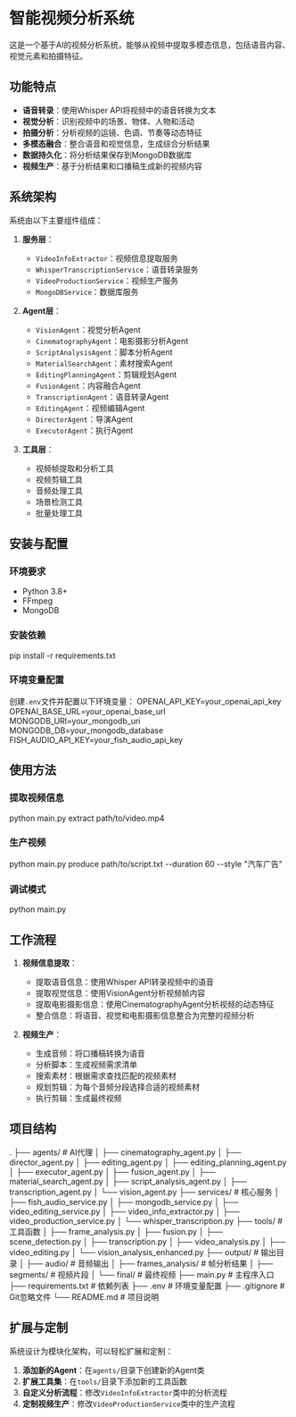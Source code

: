 # 智能视频分析系统

这是一个基于AI的视频分析系统，能够从视频中提取多模态信息，包括语音内容、视觉元素和拍摄特征。

## 功能特点

- **语音转录**：使用Whisper API将视频中的语音转换为文本
- **视觉分析**：识别视频中的场景、物体、人物和活动
- **拍摄分析**：分析视频的运镜、色调、节奏等动态特征
- **多模态融合**：整合语音和视觉信息，生成综合分析结果
- **数据持久化**：将分析结果保存到MongoDB数据库
- **视频生产**：基于分析结果和口播稿生成新的视频内容

## 系统架构

系统由以下主要组件组成：

1. **服务层**：
   - `VideoInfoExtractor`：视频信息提取服务
   - `WhisperTranscriptionService`：语音转录服务
   - `VideoProductionService`：视频生产服务
   - `MongoDBService`：数据库服务

2. **Agent层**：
   - `VisionAgent`：视觉分析Agent
   - `CinematographyAgent`：电影摄影分析Agent
   - `ScriptAnalysisAgent`：脚本分析Agent
   - `MaterialSearchAgent`：素材搜索Agent
   - `EditingPlanningAgent`：剪辑规划Agent
   - `FusionAgent`：内容融合Agent
   - `TranscriptionAgent`：语音转录Agent
   - `EditingAgent`：视频编辑Agent
   - `DirectorAgent`：导演Agent
   - `ExecutorAgent`：执行Agent

3. **工具层**：
   - 视频帧提取和分析工具
   - 视频剪辑工具
   - 音频处理工具
   - 场景检测工具
   - 批量处理工具

## 安装与配置

### 环境要求

- Python 3.8+
- FFmpeg
- MongoDB

### 安装依赖 
pip install -r requirements.txt

### 环境变量配置

创建`.env`文件并配置以下环境变量：
OPENAI_API_KEY=your_openai_api_key
OPENAI_BASE_URL=your_openai_base_url
MONGODB_URI=your_mongodb_uri
MONGODB_DB=your_mongodb_database
FISH_AUDIO_API_KEY=your_fish_audio_api_key

## 使用方法

### 提取视频信息

python main.py extract path/to/video.mp4

### 生产视频

python main.py produce path/to/script.txt --duration 60 --style "汽车广告"

### 调试模式
python main.py

## 工作流程

1. **视频信息提取**：
   - 提取语音信息：使用Whisper API转录视频中的语音
   - 提取视觉信息：使用VisionAgent分析视频帧内容
   - 提取电影摄影信息：使用CinematographyAgent分析视频的动态特征
   - 整合信息：将语音、视觉和电影摄影信息整合为完整的视频分析

2. **视频生产**：
   - 生成音频：将口播稿转换为语音
   - 分析脚本：生成视频需求清单
   - 搜索素材：根据需求查找匹配的视频素材
   - 规划剪辑：为每个音频分段选择合适的视频素材
   - 执行剪辑：生成最终视频

## 项目结构
.
├── agents/ # AI代理
│ ├── cinematography_agent.py
│ ├── director_agent.py
│ ├── editing_agent.py
│ ├── editing_planning_agent.py
│ ├── executor_agent.py
│ ├── fusion_agent.py
│ ├── material_search_agent.py
│ ├── script_analysis_agent.py
│ ├── transcription_agent.py
│ └── vision_agent.py
├── services/ # 核心服务
│ ├── fish_audio_service.py
│ ├── mongodb_service.py
│ ├── video_editing_service.py
│ ├── video_info_extractor.py
│ ├── video_production_service.py
│ └── whisper_transcription.py
├── tools/ # 工具函数
│ ├── frame_analysis.py
│ ├── fusion.py
│ ├── scene_detection.py
│ ├── transcription.py
│ ├── video_analysis.py
│ ├── video_editing.py
│ └── vision_analysis_enhanced.py
├── output/ # 输出目录
│ ├── audio/ # 音频输出
│ ├── frames_analysis/ # 帧分析结果
│ ├── segments/ # 视频片段
│ └── final/ # 最终视频
├── main.py # 主程序入口
├── requirements.txt # 依赖列表
├── .env # 环境变量配置
├── .gitignore # Git忽略文件
└── README.md # 项目说明

## 扩展与定制

系统设计为模块化架构，可以轻松扩展和定制：

1. **添加新的Agent**：在`agents/`目录下创建新的Agent类
2. **扩展工具集**：在`tools/`目录下添加新的工具函数
3. **自定义分析流程**：修改`VideoInfoExtractor`类中的分析流程
4. **定制视频生产**：修改`VideoProductionService`类中的生产流程